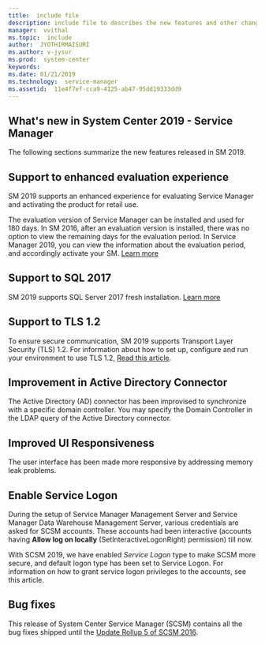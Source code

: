 ```yaml
---
title:  include file
description: include file to describes the new features and other changes in System Center 2019 - Service Manager.
manager:  vvithal
ms.topic:  include
author:  JYOTHIRMAISURI
ms.author: v-jysur
ms.prod:  system-center
keywords:  
ms.date: 01/21/2019
ms.technology:  service-manager
ms.assetid:  11e4f7ef-cca9-4125-ab47-95dd19333dd9
---
```


## What's new in System Center 2019 - Service Manager
The following sections summarize the new features released in SM 2019.

## Support to enhanced evaluation experience
SM 2019 supports an enhanced experience for evaluating Service Manager and activating the product for retail use.  

The evaluation version of Service Manager can be installed and used for 180 days. In SM 2016, after an evaluation version is installed, there was no option to view the remaining days for the evaluation period. In Service Manager 2019, you can view the information about the evaluation period, and accordingly activate your SM. [Learn more](../scsm/sm-license.md)

## Support to SQL 2017
SM 2019 supports SQL Server 2017 fresh installation.
[Learn more](../scsm/system-requirements.md)

## Support to TLS 1.2
To ensure secure communication, SM 2019 supports Transport Layer Security (TLS) 1.2. For information about how to set up, configure and run your environment to use TLS 1.2, [Read this article](https://support.microsoft.com/help/4051111/tls-1-2-protocol-support-deployment-guide-for-system-center-2016).

##	Improvement in Active Directory Connector
The Active Directory (AD) connector has been improvised to synchronize with a specific domain controller. You may specify the Domain Controller in the LDAP query of the Active Directory connector.

##	Improved UI Responsiveness
The user interface has been made more responsive by addressing memory leak problems.

## Enable Service Logon
During the setup of Service Manager Management Server and Service Manager Data Warehouse Management Server, various credentials are asked for SCSM accounts. These accounts had been interactive (accounts having **Allow log on locally** (SetInteractiveLogonRight) permission) till now.

With SCSM 2019, we have enabled *Service Logon* type to make SCSM more secure, and default logon type has been set to Service Logon. For information on how to grant service logon privileges to the accounts, see this article.

## Bug fixes
This release of System Center Service Manager (SCSM) contains all the bug fixes shipped until the [Update Rollup 5 of SCSM 2016](https://support.microsoft.com/help/4093685/update-rollup-5-for-system-center-2016-service-manager).  
